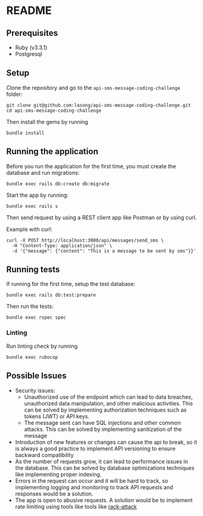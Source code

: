# README

## Prerequisites

- Ruby (v3.3.1)
- Postgresql

## Setup

Clone the repository and go to the `api-sms-message-coding-challenge` folder:

```
git clone git@github.com:lasong/api-sms-message-coding-challenge.git
cd api-sms-message-coding-challenge
```

Then install the gems by running

```
bundle install
```

## Running the application

Before you run the application for the first time, you must create the database and run migrations:

```
bundle exec rails db:create db:migrate
```

Start the app by running:

```
bundle exec rails s
```

Then send request by using a REST client app like Postman or by using curl.

Example with curl:

```
curl -X POST http://localhost:3000/api/messages/send_sms \
  -H "Content-Type: application/json" \
  -d '{"message": {"content": "This is a message to be sent by sms"}}'
```

## Running tests

If running for the first time, setup the test database:

```
bundle exec rails db:test:prepare
```

Then run the tests:

```
bundle exec rspec spec
```

### Linting

Run linting check by running

```
bundle exec rubocop
```

## Possible Issues
- Security issues:
  - Unauthorized use of the endpoint which can lead to data breaches, unauthorized data manipulation, and other malicious activities. This can be solved by implementing authorization techniques such as tokens (JWT) or API keys.
  - The message sent can have SQL injections and other common attacks. This can be solved by implementing sanitization of the message
- Introduction of new features or changes can cause the api to break, so it is always a good practice to implement API versioning to ensure backward compatibility
- As the number of requests grow, it can lead to performance issues in the database. This can be solved by database optimizations techniques like implementing proper indexing.
- Errors in the request can occur and it will be hard to track, so implementing logging and monitoring to track API requests and responses would be a solution.
- The app is open to abusive requests. A solution would be to implement rate limiting using tools like tools like [rack-attack](https://github.com/rack/rack-attack)
